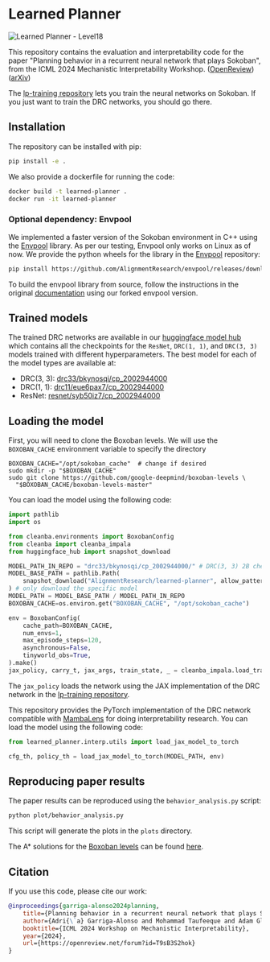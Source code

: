 # Learned Planner

![Learned Planner - Level18](https://github.com/user-attachments/assets/764939ec-1cb7-482d-a42d-72609aa76b23)


This repository contains the evaluation and interpretability code for the paper "Planning behavior in a recurrent neural network that plays Sokoban", from the ICML 2024 Mechanistic Interpretability Workshop. ([OpenReview](https://openreview.net/forum?id=T9sB3S2hok)) ([arXiv](https://arxiv.org/abs/2407.15421))

The [lp-training repository](https://github.com/AlignmentResearch/lp-training/) lets you train the neural networks on Sokoban. If you just want to train the DRC networks, you should go there.

## Installation

The repository can be installed with pip:

```bash
pip install -e .
```

We also provide a dockerfile for running the code:

```bash
docker build -t learned-planner .
docker run -it learned-planner
```

### Optional dependency: Envpool

We implemented a faster version of the Sokoban environment in C++ using the [Envpool](https://github.com/AlignmentResearch/envpool/) library. As per our testing, Envpool only
works on Linux as of now. We provide the python wheels for the library in the [Envpool](https://github.com/AlignmentResearch/envpool/) repository:

```bash
pip install https://github.com/AlignmentResearch/envpool/releases/download/v0.2.0/envpool-0.8.4-cp310-cp310-linux_x86_64.whl
```

To build the envpool library from source, follow the instructions in the original [documentation](https://envpool.readthedocs.io/en/latest/content/build.html) using our forked envpool version.

## Trained models

The trained DRC networks are available in our [huggingface model hub](https://huggingface.co/AlignmentResearch/learned-planner) which contains all the checkpoints for the `ResNet`, `DRC(1, 1)`, and `DRC(3, 3)` models trained with different hyperparameters. The best model for each of the model types are available at:

- DRC(3, 3):  [drc33/bkynosqi/cp_2002944000](https://huggingface.co/AlignmentResearch/learned-planner/tree/main/drc33/bkynosqi/cp_2002944000)
- DRC(1, 1):  [drc11/eue6pax7/cp_2002944000](https://huggingface.co/AlignmentResearch/learned-planner/tree/main/drc11/eue6pax7/cp_2002944000)
- ResNet:  [resnet/syb50iz7/cp_2002944000](https://huggingface.co/AlignmentResearch/learned-planner/tree/main/resnet/syb50iz7/cp_2002944000)


## Loading the model

First, you will need to clone the Boxoban levels. We will use the `BOXOBAN_CACHE` environment variable to specify the directory

```
BOXOBAN_CACHE="/opt/sokoban_cache"  # change if desired
sudo mkdir -p "$BOXOBAN_CACHE"
sudo git clone https://github.com/google-deepmind/boxoban-levels \
  "$BOXOBAN_CACHE/boxoban-levels-master"
```

You can load the model using the following code:

```python
import pathlib
import os

from cleanba.environments import BoxobanConfig
from cleanba import cleanba_impala
from huggingface_hub import snapshot_download

MODEL_PATH_IN_REPO = "drc33/bkynosqi/cp_2002944000/" # DRC(3, 3) 2B checkpoint
MODEL_BASE_PATH = pathlib.Path(
    snapshot_download("AlignmentResearch/learned-planner", allow_patterns=[MODEL_PATH_IN_REPO + "*"]),
) # only download the specific model
MODEL_PATH = MODEL_BASE_PATH / MODEL_PATH_IN_REPO
BOXOBAN_CACHE=os.environ.get("BOXOBAN_CACHE", "/opt/sokoban_cache")

env = BoxobanConfig(
    cache_path=BOXOBAN_CACHE,
    num_envs=1,
    max_episode_steps=120,
    asynchronous=False,
    tinyworld_obs=True,
).make()
jax_policy, carry_t, jax_args, train_state, _ = cleanba_impala.load_train_state(MODEL_PATH, env)
```

The `jax_policy` loads the network using the JAX implementation of the DRC network in the [lp-training repository](https://github.com/AlignmentResearch/lp-training/).

This repository provides the PyTorch implementation of the DRC network compatible with [MambaLens](https://github.com/Phylliida/MambaLens/) for doing interpretability research. You can load the model using the following code:

```python
from learned_planner.interp.utils import load_jax_model_to_torch

cfg_th, policy_th = load_jax_model_to_torch(MODEL_PATH, env)
```

## Reproducing paper results

The paper results can be reproduced using the `behavior_analysis.py` script:

```bash
python plot/behavior_analysis.py
```

This script will generate the plots in the `plots` directory.

The A* solutions for the [Boxoban levels](https://github.com/google-deepmind/boxoban-levels) can be found [here](https://huggingface.co/datasets/AlignmentResearch/boxoban-astar-solutions).

## Citation

If you use this code, please cite our work:

```bibtex
@inproceedings{garriga-alonso2024planning,
    title={Planning behavior in a recurrent neural network that plays Sokoban},
    author={Adri{\`a} Garriga-Alonso and Mohammad Taufeeque and Adam Gleave},
    booktitle={ICML 2024 Workshop on Mechanistic Interpretability},
    year={2024},
    url={https://openreview.net/forum?id=T9sB3S2hok}
}
```
